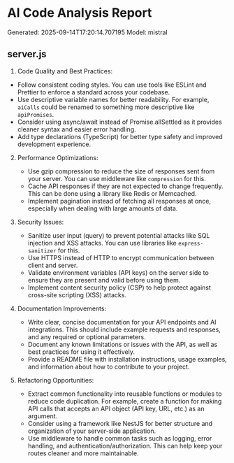 # AI Code Analysis Report
Generated: 2025-09-14T17:20:14.707195
Model: mistral

## server.js
 1. Code Quality and Best Practices:
   - Follow consistent coding styles. You can use tools like ESLint and Prettier to enforce a standard across your codebase.
   - Use descriptive variable names for better readability. For example, `aiCalls` could be renamed to something more descriptive like `apiPromises`.
   - Consider using async/await instead of Promise.allSettled as it provides cleaner syntax and easier error handling.
   - Add type declarations (TypeScript) for better type safety and improved development experience.

2. Performance Optimizations:
   - Use gzip compression to reduce the size of responses sent from your server. You can use middleware like `compression` for this.
   - Cache API responses if they are not expected to change frequently. This can be done using a library like Redis or Memcached.
   - Implement pagination instead of fetching all responses at once, especially when dealing with large amounts of data.

3. Security Issues:
   - Sanitize user input (query) to prevent potential attacks like SQL injection and XSS attacks. You can use libraries like `express-sanitizer` for this.
   - Use HTTPS instead of HTTP to encrypt communication between client and server.
   - Validate environment variables (API keys) on the server side to ensure they are present and valid before using them.
   - Implement content security policy (CSP) to help protect against cross-site scripting (XSS) attacks.

4. Documentation Improvements:
   - Write clear, concise documentation for your API endpoints and AI integrations. This should include example requests and responses, and any required or optional parameters.
   - Document any known limitations or issues with the API, as well as best practices for using it effectively.
   - Provide a README file with installation instructions, usage examples, and information about how to contribute to your project.

5. Refactoring Opportunities:
   - Extract common functionality into reusable functions or modules to reduce code duplication. For example, create a function for making API calls that accepts an API object (API key, URL, etc.) as an argument.
   - Consider using a framework like NestJS for better structure and organization of your server-side application.
   - Use middleware to handle common tasks such as logging, error handling, and authentication/authorization. This can help keep your routes cleaner and more maintainable.

